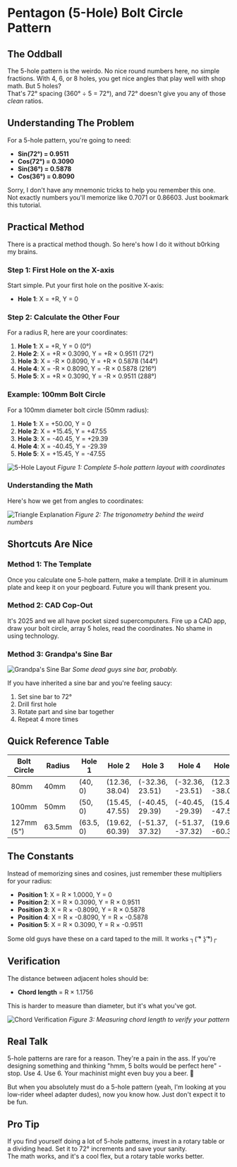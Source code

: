 # Pentagon (5-Hole) Bolt Circle Pattern

## The Oddball

The 5-hole pattern is the weirdo. No nice round numbers here, no simple fractions.
With 4, 6, or 8 holes, you get nice angles that play well with shop math. But 5 holes?  
That's 72° spacing (360° ÷ 5 = 72°), and 72° doesn't give you any of those _clean_ ratios.

## Understanding The Problem

For a 5-hole pattern, you're going to need:

- **Sin(72°) = 0.9511**
- **Cos(72°) = 0.3090**
- **Sin(36°) = 0.5878**
- **Cos(36°) = 0.8090**

Sorry, I don't have any mnemonic tricks to help you remember this one.  
Not exactly numbers you'll memorize like 0.7071 or 0.86603. Just bookmark this tutorial.

## Practical Method

There is a practical method though. So here's how I do it without b0rking my brains.

### Step 1: First Hole on the X-axis

Start simple. Put your first hole on the positive X-axis:

- **Hole 1**: X = +R, Y = 0

### Step 2: Calculate the Other Four

For a radius R, here are your coordinates:

1. **Hole 1**: X = +R, Y = 0 (0°)
2. **Hole 2**: X = +R × 0.3090, Y = +R × 0.9511 (72°)
3. **Hole 3**: X = -R × 0.8090, Y = +R × 0.5878 (144°)
4. **Hole 4**: X = -R × 0.8090, Y = -R × 0.5878 (216°)
5. **Hole 5**: X = +R × 0.3090, Y = -R × 0.9511 (288°)

### Example: 100mm Bolt Circle

For a 100mm diameter bolt circle (50mm radius):

1. **Hole 1**: X = +50.00, Y = 0
2. **Hole 2**: X = +15.45, Y = +47.55
3. **Hole 3**: X = -40.45, Y = +29.39
4. **Hole 4**: X = -40.45, Y = -29.39
5. **Hole 5**: X = +15.45, Y = -47.55

![5-Hole Layout](./images/5_hole/layout.png)
_Figure 1: Complete 5-hole pattern layout with coordinates_

### Understanding the Math

Here's how we get from angles to coordinates:

![Triangle Explanation](./images/5_hole/triangle_explanation.png)
_Figure 2: The trigonometry behind the weird numbers_

## Shortcuts Are Nice

### Method 1: The Template

Once you calculate one 5-hole pattern, make a template. Drill it in aluminum plate and keep it on your pegboard. Future you will thank present you.

### Method 2: CAD Cop-Out

It's 2025 and we all have pocket sized supercomputers. Fire up a CAD app, draw your bolt circle, array 5 holes, read the coordinates. No shame in using technology.

### Method 3: Grandpa's Sine Bar

![Grandpa's Sine Bar](./images/5_hole/sine-bar.jpeg)
_Some dead guys sine bar, probably._

If you have inherited a sine bar and you're feeling saucy:

1. Set sine bar to 72°
2. Drill first hole
3. Rotate part and sine bar together
4. Repeat 4 more times

## Quick Reference Table

| Bolt Circle | Radius | Hole 1    | Hole 2         | Hole 3          | Hole 4           | Hole 5          |
| ----------- | ------ | --------- | -------------- | --------------- | ---------------- | --------------- |
| 80mm        | 40mm   | (40, 0)   | (12.36, 38.04) | (-32.36, 23.51) | (-32.36, -23.51) | (12.36, -38.04) |
| 100mm       | 50mm   | (50, 0)   | (15.45, 47.55) | (-40.45, 29.39) | (-40.45, -29.39) | (15.45, -47.55) |
| 127mm (5")  | 63.5mm | (63.5, 0) | (19.62, 60.39) | (-51.37, 37.32) | (-51.37, -37.32) | (19.62, -60.39) |

## The Constants

Instead of memorizing sines and cosines, just remember these multipliers for your radius:

- **Position 1**: X = R × 1.0000, Y = 0
- **Position 2**: X = R × 0.3090, Y = R × 0.9511
- **Position 3**: X = R × -0.8090, Y = R × 0.5878
- **Position 4**: X = R × -0.8090, Y = R × -0.5878
- **Position 5**: X = R × 0.3090, Y = R × -0.9511

Some old guys have these on a card taped to the mill. It works ┐( ͡° ʖ̯ ͡°)┌

## Verification

The distance between adjacent holes should be:

- **Chord length** = R × 1.1756

This is harder to measure than diameter, but it's what you've got.

![Chord Verification](./images/5_hole/chord_verification.png)
_Figure 3: Measuring chord length to verify your pattern_

## Real Talk

5-hole patterns are rare for a reason. They're a pain in the ass. If you're designing something and thinking "hmm, 5 bolts would be perfect here" - stop. Use 4. Use 6.
Your machinist might even buy you a beer. 🍻

But when you absolutely must do a 5-hole pattern (yeah, I'm looking at you low-rider wheel adapter dudes), now you know how. Just don't expect it to be fun.

## Pro Tip

If you find yourself doing a lot of 5-hole patterns, invest in a rotary table or a dividing head. Set it to 72° increments and save your sanity.  
The math works, and it's a cool flex, but a rotary table works better.
